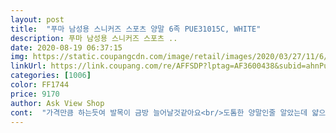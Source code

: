 ```yaml
---
layout: post 
title:  "푸마 남성용 스니커즈 스포츠 양말 6족 PUE31015C, WHITE" 
description: 푸마 남성용 스니커즈 스포츠 ..
date: 2020-08-19 06:37:15 
img: https://static.coupangcdn.com/image/retail/images/2020/03/27/11/6/7a468f35-e52b-439c-a914-6d62903deacf.jpg 
linkUrl: https://link.coupang.com/re/AFFSDP?lptag=AF3600438&subid=ahnPublicAsk&pageKey=1395654124&itemId=2431015711&vendorItemId=70424967561&traceid=V0-113-553c2cd29e2ad4c1 
categories: [1006] 
color: FF1744 
price: 9170 
author: Ask View Shop 
cont:  "가격만큼 하는듯여 발목이 금방 늘어날것같아요<br/>도톰한 양말인줄 알았는데 얇으네요<br/>두까운거 찿은건데 ㆍㆍ그냥 신을려구요<br/>쫀쫀함이 없어요<br/>흰색을 먼저 신어보고 재구매함.<br/>.<br/>줄어들지않고 변형이없음<br/>" 
---
```

